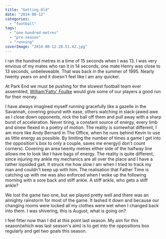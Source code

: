 ```yaml
---
title: "Getting Old"
date: "2014-08-12"
categories: 
  - "football"
tags: 
  - "one-hundred-metres"
  - "pre-season"
  - "running"
coverImage: "2014-08-12-20.51.42.jpg"
---
```


I ran the hundred metres in a time of 15 seconds when I was 13. I was very envious of my mates who ran it in 14 seconds, one mate Henry was close to 13 seconds, unbelieveable. That was back in the summer of 1995. Nearly twenty years on and it doesn't feel like I am any quicker.

At Park End we must be pushing for the slowest football team ever assembled, [William'Fatty' Foulke](http://en.wikipedia.org/wiki/William_Foulke_(footballer)) would give some of our players a good run for their money.

I have always imagined myself running gracefully like a gazelle in the Savannah, covering ground with ease, others watching in slack-jawed awe as I close down opponents, nick the ball off them and pull away with a sharp burst of acceleration. Never tiring, a constant source of energy, every limb and sinew flexed in a poetry of motion. The reality is somewhat different, I am more like Andy Bernard in The Office, when he runs behind Kevin to use as little energy as possible. By limiting the number of times a game I get into the opposition's box to only a couple, saves me energy(I don't count corners). Covering an area twenty metres either side of the halfway line allows me to look like I have bags of energy. The reality is quite different, since injuring my ankle my mechanics are all over the place and I have a rather lopsided gait. It struck me how slow I am when I tried to track my man and couldn't keep up with him. The realisation that Father Time is catching up with me was also enforced when I woke up the following morning with a sore back and stiff ankle. A stiff ankle, who gets a stiff ankle?

We lost the game two one, but we played pretty well and there was an almighty rainstorm for most of the game. It lashed it down and because our changing rooms were locked all my clothes were wet when I changed back into them. I was shivering, this is August, what is going on?

I feel fitter now than I did at this point last season. My aim for this season(which was last season's aim) is to get into the oppositions box regularly and get two goals this season.
